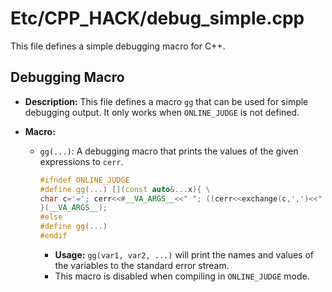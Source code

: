 # Etc/CPP_HACK/debug_simple.cpp

This file defines a simple debugging macro for C++.

## Debugging Macro

*   **Description:** This file defines a macro `gg` that can be used for simple debugging output. It only works when `ONLINE_JUDGE` is not defined.

*   **Macro:**
    *   `gg(...)`: A debugging macro that prints the values of the given expressions to `cerr`.
        ```cpp
        #ifndef ONLINE_JUDGE
        #define gg(...) [](const auto&...x){ \
        char c='='; cerr<<#__VA_ARGS__<<" "; ((cerr<<exchange(c,',')<<" "<<x),...); cerr<<endl;\
        }(__VA_ARGS__);
        #else
        #define gg(...)
        #endif
        ```
        *   **Usage:** `gg(var1, var2, ...)` will print the names and values of the variables to the standard error stream.
        *   This macro is disabled when compiling in `ONLINE_JUDGE` mode.